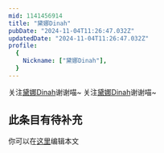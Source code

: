 ```yaml
---
mid: 1141456914
title: "黛娜Dinah"
pubDate: "2024-11-04T11:26:47.032Z"
updatedDate: "2024-11-04T11:26:47.032Z"
profile:
  {
    Nickname: ["黛娜Dinah"],
  }
---
```


关注[黛娜Dinah](https://space.bilibili.com/1141456914)谢谢喵~ 关注[黛娜Dinah](https://space.bilibili.com/1141456914)谢谢喵~

## 此条目有待补充
你可以在[这里](https://github.com/Yuhanawa/VTuber.ICU/edit/master/src/content/v/黛娜Dinah/index.md)编辑本文

